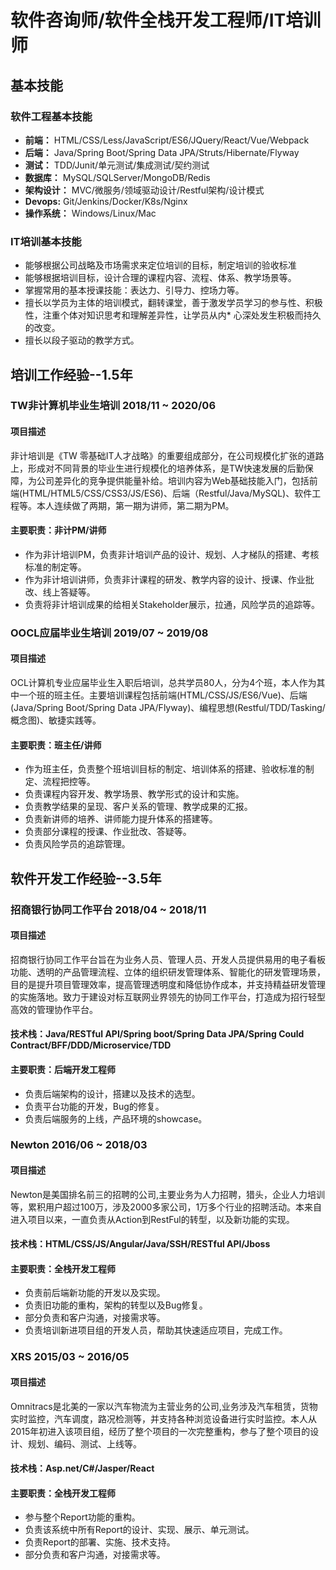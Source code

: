 # 软件咨询师/软件全栈开发工程师/IT培训师

## 基本技能

### 软件工程基本技能

* **前端：** HTML/CSS/Less/JavaScript/ES6/JQuery/React/Vue/Webpack
* **后端：** Java/Spring Boot/Spring Data JPA/Struts/Hibernate/Flyway
* **测试：** TDD/Junit/单元测试/集成测试/契约测试
* **数据库：** MySQL/SQLServer/MongoDB/Redis
* **架构设计：** MVC/微服务/领域驱动设计/Restful架构/设计模式
* **Devops:** Git/Jenkins/Docker/K8s/Nginx
* **操作系统：** Windows/Linux/Mac

### IT培训基本技能

* 能够根据公司战略及市场需求来定位培训的目标，制定培训的验收标准
* 能够根据培训目标，设计合理的课程内容、流程、体系、教学场景等。
* 掌握常用的基本授课技能：表达力、引导力、控场力等。
* 擅长以学员为主体的培训模式，翻转课堂，善于激发学员学习的参与性、积极性，注重个体对知识思考和理解差异性，让学员从内* 心深处发生积极而持久的改变。
* 擅长以段子驱动的教学方式。

## 培训工作经验--1.5年

### TW非计算机毕业生培训         2018/11 ~ 2020/06

#### 项目描述

非计培训是《TW 零基础IT人才战略》的重要组成部分，在公司规模化扩张的道路上，形成对不同背景的毕业生进行规模化的培养体系，是TW快速发展的后勤保障，为公司差异化的竞争提供能量补给。培训内容为Web基础技能入门，包括前端(HTML/HTML5/CSS/CSS3/JS/ES6)、后端（Restful/Java/MySQL)、软件工程等。本人连续做了两期，第一期为讲师，第二期为PM。

#### 主要职责：非计PM/讲师

* 作为非计培训PM，负责非计培训产品的设计、规划、人才梯队的搭建、考核标准的制定等。
* 作为非计培训讲师，负责非计课程的研发、教学内容的设计、授课、作业批改、线上答疑等。
* 负责将非计培训成果的给相关Stakeholder展示，拉通，风险学员的追踪等。

### OOCL应届毕业生培训        2019/07 ~ 2019/08

#### 项目描述

OCL计算机专业应届毕业生入职后培训，总共学员80人，分为4个班，本人作为其中一个班的班主任。主要培训课程包括前端(HTML/CSS/JS/ES6/Vue)、后端(Java/Spring Boot/Spring Data JPA/Flyway)、编程思想(Restful/TDD/Tasking/概念图)、敏捷实践等。

#### 主要职责：班主任/讲师

* 作为班主任，负责整个班培训目标的制定、培训体系的搭建、验收标准的制定、流程把控等。
* 负责课程内容开发、教学场景、教学形式的设计和实施。
* 负责教学结果的呈现、客户关系的管理、教学成果的汇报。
* 负责新讲师的培养、讲师能力提升体系的搭建等。
* 负责部分课程的授课、作业批改、答疑等。
* 负责风险学员的追踪管理。

## 软件开发工作经验--3.5年

### 招商银行协同工作平台       2018/04 ~ 2018/11

#### 项目描述

招商银行协同工作平台旨在为业务人员、管理人员、开发人员提供易用的电子看板功能、透明的产品管理流程、立体的组织研发管理体系、智能化的研发管理场景，目的是提升项目管理效率，提高管理透明度和降低协作成本，并支持精益研发管理的实施落地。致力于建设对标互联网业界领先的协同工作平台，打造成为招行轻型高效的管理协作平台。

#### 技术栈：Java/RESTful API/Spring boot/Spring Data JPA/Spring Could Contract/BFF/DDD/Microservice/TDD

#### 主要职责：后端开发工程师

* 负责后端架构的设计，搭建以及技术的选型。
* 负责平台功能的开发，Bug的修复。
* 负责后端服务的上线，产品环境的showcase。

### Newton      2016/06 ~ 2018/03

#### 项目描述

Newton是美国排名前三的招聘的公司,主要业务为人力招聘，猎头，企业人力培训等，累积用户超过100万，涉及2000多家公司，1万多个行业的招聘活动。本来自进入项目以来，一直负责从Action到RestFul的转型，以及新功能的实现。

#### 技术栈：HTML/CSS/JS/Angular/Java/SSH/RESTful API/Jboss

#### 主要职责：全栈开发工程师

* 负责前后端新功能的开发以及实现。
* 负责旧功能的重构，架构的转型以及Bug修复。
* 部分负责和客户沟通，对接需求等。
* 负责培训新进项目组的开发人员，帮助其快速适应项目，完成工作。

### XRS         2015/03 ~ 2016/05

#### 项目描述

Omnitracs是北美的一家以汽车物流为主营业务的公司,业务涉及汽车租赁，货物实时监控，汽车调度，路况检测等，并支持各种浏览设备进行实时监控。本人从2015年初进入该项目组，经历了整个项目的一次完整重构，参与了整个项目的设计、规划、编码、测试、上线等。

#### 技术栈：Asp.net/C#/Jasper/React

#### 主要职责：全栈开发工程师 

* 参与整个Report功能的重构。
* 负责该系统中所有Report的设计、实现、展示、单元测试。
* 负责Report的部署、实施、技术支持。
* 部分负责和客户沟通，对接需求等。